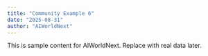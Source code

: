 ```yaml
---
title: "Community Example 6"
date: "2025-08-31"
author: "AIWorldNext"
---
```

This is sample content for AIWorldNext. Replace with real data later.
